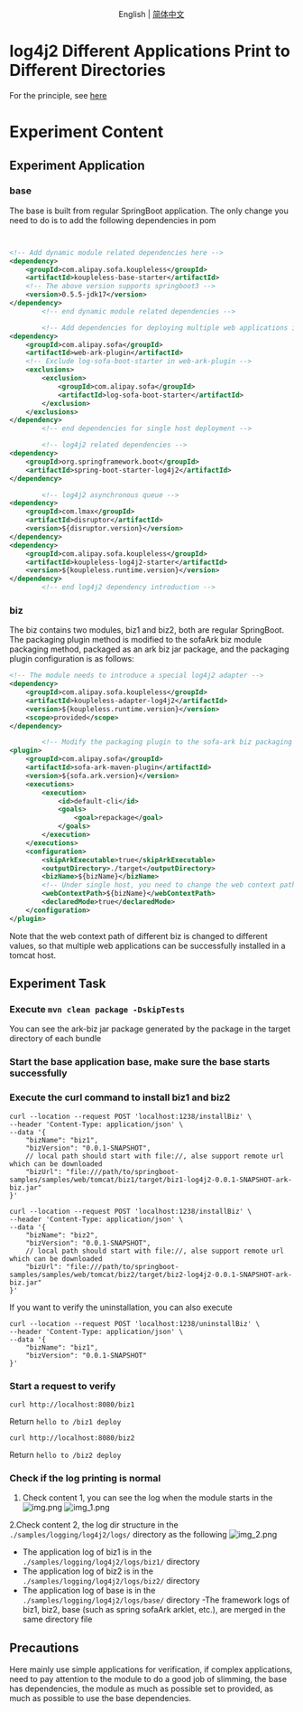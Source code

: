 <div align="center">

English | [简体中文](./README-zh_CN.md)

</div>

#  log4j2 Different Applications Print to Different Directories
For the principle, see [here](https://koupleless.gitee.io/docs/contribution-guidelines/runtime/logj42/)

# Experiment Content
## Experiment Application
### base
The base is built from regular SpringBoot application. The only change you need to do is to add the following dependencies in pom
```xml


<!-- Add dynamic module related dependencies here -->
<dependency>
    <groupId>com.alipay.sofa.koupleless</groupId>
    <artifactId>koupleless-base-starter</artifactId>
    <!-- The above version supports springboot3 -->
    <version>0.5.5-jdk17</version>
</dependency>
        <!-- end dynamic module related dependencies -->

        <!-- Add dependencies for deploying multiple web applications in single host mode of tomcat here -->
<dependency>
    <groupId>com.alipay.sofa</groupId>
    <artifactId>web-ark-plugin</artifactId>
    <!-- Exclude log-sofa-boot-starter in web-ark-plugin -->
    <exclusions>
        <exclusion>
            <groupId>com.alipay.sofa</groupId>
            <artifactId>log-sofa-boot-starter</artifactId>
        </exclusion>
    </exclusions>
</dependency>
        <!-- end dependencies for single host deployment -->

        <!-- log4j2 related dependencies -->
<dependency>
    <groupId>org.springframework.boot</groupId>
    <artifactId>spring-boot-starter-log4j2</artifactId>
</dependency>

        <!-- log4j2 asynchronous queue -->
<dependency>
    <groupId>com.lmax</groupId>
    <artifactId>disruptor</artifactId>
    <version>${disruptor.version}</version>
</dependency>
<dependency>
    <groupId>com.alipay.sofa.koupleless</groupId>
    <artifactId>koupleless-log4j2-starter</artifactId>
    <version>${koupleless.runtime.version}</version>
</dependency>
        <!-- end log4j2 dependency introduction -->
```

### biz
The biz contains two modules, biz1 and biz2, both are regular SpringBoot. The packaging plugin method is modified to the sofaArk biz module packaging method, packaged as an ark biz jar package, and the packaging plugin configuration is as follows:
```xml
<!-- The module needs to introduce a special log4j2 adapter -->
<dependency>
    <groupId>com.alipay.sofa.koupleless</groupId>
    <artifactId>koupleless-adapter-log4j2</artifactId>
    <version>${koupleless.runtime.version}</version>
    <scope>provided</scope>
</dependency>

        <!-- Modify the packaging plugin to the sofa-ark biz packaging plugin, package into ark biz jar -->
<plugin>
    <groupId>com.alipay.sofa</groupId>
    <artifactId>sofa-ark-maven-plugin</artifactId>
    <version>${sofa.ark.version}</version>
    <executions>
        <execution>
            <id>default-cli</id>
            <goals>
                <goal>repackage</goal>
            </goals>
        </execution>
    </executions>
    <configuration>
        <skipArkExecutable>true</skipArkExecutable>
        <outputDirectory>./target</outputDirectory>
        <bizName>${bizName}</bizName>
        <!-- Under single host, you need to change the web context path -->
        <webContextPath>${bizName}</webContextPath>
        <declaredMode>true</declaredMode>
    </configuration>
</plugin>
```
Note that the web context path of different biz is changed to different values, so that multiple web applications can be successfully installed in a tomcat host.


## Experiment Task
### Execute `mvn clean package -DskipTests`
You can see the ark-biz jar package generated by the package in the target directory of each bundle
### Start the base application base, make sure the base starts successfully
### Execute the curl command to install biz1 and biz2
```shell
curl --location --request POST 'localhost:1238/installBiz' \
--header 'Content-Type: application/json' \
--data '{
    "bizName": "biz1",
    "bizVersion": "0.0.1-SNAPSHOT",
    // local path should start with file://, alse support remote url which can be downloaded
    "bizUrl": "file:///path/to/springboot-samples/samples/web/tomcat/biz1/target/biz1-log4j2-0.0.1-SNAPSHOT-ark-biz.jar"
}'
```

```shell
curl --location --request POST 'localhost:1238/installBiz' \
--header 'Content-Type: application/json' \
--data '{
    "bizName": "biz2",
    "bizVersion": "0.0.1-SNAPSHOT",
    // local path should start with file://, alse support remote url which can be downloaded
    "bizUrl": "file:///path/to/springboot-samples/samples/web/tomcat/biz2/target/biz2-log4j2-0.0.1-SNAPSHOT-ark-biz.jar"
}'
```

If you want to verify the uninstallation, you can also execute
```shell
curl --location --request POST 'localhost:1238/uninstallBiz' \
--header 'Content-Type: application/json' \
--data '{
    "bizName": "biz1",
    "bizVersion": "0.0.1-SNAPSHOT"
}'
```

### Start a request to verify
```shell
curl http://localhost:8080/biz1
```
Return `hello to /biz1 deploy`


```shell
curl http://localhost:8080/biz2
```
Return `hello to /biz2 deploy`

### Check if the log printing is normal
1. Check content 1, you can see the log when the module starts in the
![img.png](imgs/biz1-log.png)
![img_1.png](imgs/biz2-log.png)

2.Check content 2, the log dir structure in the `./samples/logging/log4j2/logs/` directory as the following
![img_2.png](imgs/logs-structure.png)

- The application log of biz1 is in the `./samples/logging/log4j2/logs/biz1/` directory
- The application log of biz2 is in the `./samples/logging/log4j2/logs/biz2/` directory
- The application log of base is in the `./samples/logging/log4j2/logs/base/` directory
-The framework logs of biz1, biz2, base (such as spring sofaArk arklet, etc.), are merged in the same directory file


## Precautions
Here mainly use simple applications for verification, if complex applications, need to pay attention to the module to do a good job of slimming, the base has dependencies, the module as much as possible set to provided, as much as possible to use the base dependencies.
